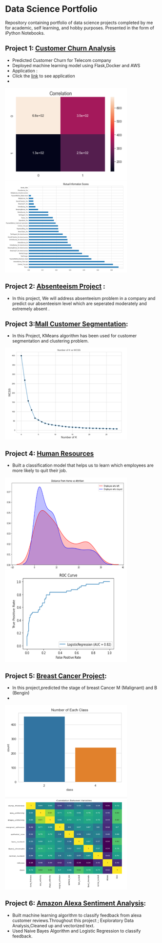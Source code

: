 # Data Science Portfolio
Repository containing portfolio of data science projects completed by me for academic, self learning, and hobby purposes. Presented in the form of iPython Notebooks.


## Project 1: [Customer Churn Analysis](https://github.com/ugursavci/My-Data-Science-Portfolio/tree/main/Customer_Churn_Analysis)

- Predicted Customer Churn for Telecom company
- Deployed machine learning model using Flask,Docker and AWS 
- Application :
- Click the [link](http://ec2-54-86-44-145.compute-1.amazonaws.com:5000/) to see application
- 
<img src='https://github.com/ugursavci/My-Data-Science-Portfolio/blob/main/images/churn1.png' width="400" height="300">     <img src='https://github.com/ugursavci/My-Data-Science-Portfolio/blob/main/images/mutual_info.png' width="400" height="300">



## Project 2: [Absenteeism Project](https://github.com/ugursavci/My-Data-Science-Portfolio/tree/main/Absenteeism_Project) : 

- In this project, We will address absenteeism problem in a company and predict our absenteeism level which are seperated moderately and extremely absent .

## Project 3:[Mall Customer Segmentation](https://github.com/ugursavci/My-Data-Science-Portfolio/tree/main/Mall_Customer_Segmentation):
- In this Project, KMeans algorithm has been used for customer segmentation and clustering problem.

<img src='https://github.com/ugursavci/My-Data-Science-Portfolio/blob/main/images/mall_customer.png' width="400" height="300">



## Project 4: [Human Resources](https://github.com/ugursavci/My-Data-Science-Portfolio/tree/main/Human_Resources)

- Built  a classification model that helps us to learn  which employees are more likely to quit their job.
 
<img src='https://github.com/ugursavci/My-Data-Science-Portfolio/blob/main/images/human_resources1.png' width="400" height="300">       <img src='https://github.com/ugursavci/My-Data-Science-Portfolio/blob/main/images/human_resources2.png' width="400" height="300">

## Project 5: [Breast Cancer Project](https://github.com/ugursavci/My-Data-Science-Portfolio/tree/main/Breast_Cancer_Project-main):

- In this project,predicted the stage of breast Cancer M (Malignant) and B (Bengin)
- 
 <img src='https://github.com/ugursavci/My-Data-Science-Portfolio/blob/main/images/bc_1.png' width="400" height="300" >     <img src='https://github.com/ugursavci/My-Data-Science-Portfolio/blob/main/images/bc_2.png' width="400" height="300" >

## Project 6: [Amazon Alexa Sentiment Analysis](https://github.com/ugursavci/My-Data-Science-Portfolio/blob/main/Public_Relationns/Alexa_Review_Classification.ipynb):

- Built machine learning algorithm to classify feedback from alexa customer reviews.Throughout this project ; Exploratory Data Analysis,Cleaned up and vectorized text.
- Used Naive Bayes Algorithm and Logistic Regression to classify feedback.
